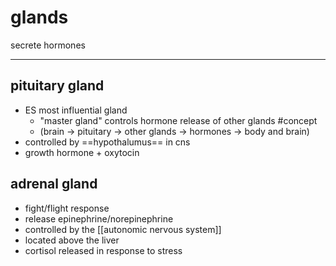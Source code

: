 # glands
secrete hormones

---
## pituitary gland
- ES most influential gland
	- "master gland" controls hormone release of other glands #concept 
	- (brain → pituitary → other glands → hormones → body and brain)
- controlled by ==hypothalumus== in cns
- growth hormone + oxytocin

## adrenal gland
- fight/flight response
- release epinephrine/norepinephrine
- controlled by the [[autonomic nervous system]] 
- located above the liver
- cortisol released in response to stress

